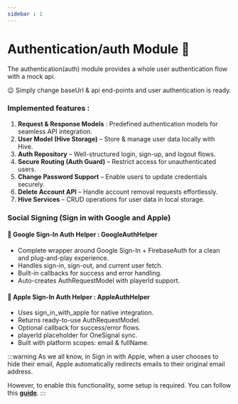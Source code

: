 ```yaml
---
sidebar : 1
---
```


# Authentication/auth Module 🔐

The authentication(auth) module provides a whole user authentication flow with a mock api.

😉 Simply change baseUrl & api end-points and user authentication is ready.

### Implemented features :

1. **Request & Response Models** : Predefined authentication models for seamless API integration.
2. **User Model (Hive Storage)** – Store & manage user data locally with Hive.
3. **Auth Repository** – Well-structured login, sign-up, and logout flows.
4. **Secure Routing (Auth Guard)** – Restrict access for unauthenticated users.
5. **Change Password Support** – Enable users to update credentials securely.
6. **Delete Account API** – Handle account removal requests effortlessly.
7. **Hive Services** – CRUD operations for user data in local storage.

### Social Signing (Sign in with Google and Apple)

#### 🔐 Google Sign-In Auth Helper : GoogleAuthHelper

- Complete wrapper around Google Sign-In + FirebaseAuth
for a clean and plug-and-play experience.
- Handles sign-in, sign-out, and current user fetch.
- Built-in callbacks for success and error handling.
- Auto-creates AuthRequestModel with playerId support.

#### 🍎 Apple Sign-In Auth Helper : AppleAuthHelper

- Uses sign_in_with_apple for native integration.
- Returns ready-to-use AuthRequestModel.
- Optional callback for success/error flows.
- playerId placeholder for OneSignal sync.
- Built with platform scopes: email & fullName.

:::warning
As we all know, in Sign in with Apple, when a user chooses to hide their email, Apple automatically redirects emails to their original email address.

However, to enable this functionality, some setup is required. You can follow this [**guide**](https://developer.apple.com/help/account/capabilities/configure-private-email-relay-service/).
:::
